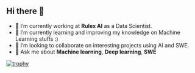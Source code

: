 ## Hi there 👋

<!--
**dragoa/dragoa** is a ✨ _special_ ✨ repository because its `README.md` (this file) appears on your GitHub profile.

Here are some ideas to get you started:

- 🔭 I’m currently working on ...
- 🌱 I’m currently learning ...
- 👯 I’m looking to collaborate on ...
- 🤔 I’m looking for help with ...
- 💬 Ask me about ...
- 📫 How to reach me: ...
- 😄 Pronouns: ...
- ⚡ Fun fact: ...
-->
- 🔭 I’m currently working at **Rulex AI** as a Data Scientist.
- 🌱 I’m currently learning and improving my knowledge on Machine Learning stuffs :)
- 👯 I’m looking to collaborate on interesting projects using AI and SWE.
- 💬 Ask me about **Machine learning**, **Deep learning**, **SWE**

[![trophy](https://github-profile-trophy.vercel.app/?username=dragoa&theme=onestar&column=4&margin-w=50&margin-h=25)](https://github.com/ryo-ma/github-profile-trophy)

